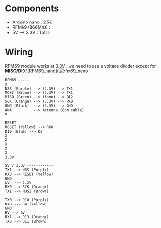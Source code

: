 # Components
* Arduino nano : 2.5€
* RFM69 (866Mhz) :
* 5V --> 3.3V : 
Total:

# Wiring
RFM69 module works at 3.3V , we need to use a voltage divider except for **MISO/DI0**
![RFM69_nano](![rfm69_nano](https://github.com/pigetArduino/rfm69hw_test_tx/raw/master/doc/rfm69_nano_wiring.png)

```
RFM69 -----
X
NSS (Purple) --> (3.3V) --> TX1
MOSI (Brown) --> (3.3V) --> TX1
MISO (Green) --> (Nano) --> D12
SCK (Orange) --> (3.3V) --> RX0
GND (Black)  --> (3.3V) --> GND
ANA          --> Antenna (8cm cable)
X

RESET
RESET (Yellow) --> RX0
DI0 (Blue) --> D2
X
X
X
X
X
3.3V

5V / 3.3V ------------
TX1 --> NSS (Purple)
RX0 --> RESET (Yellow)
GND
LV  --> 3.3V
RX0 --> SCK (Orange)
TX1 --> MOSI (Brown)

TX0 --> D10 (Purple)
RX0 --> D9 (Yellow)
GND
HV --> 5V
RX1 --> D13 (Orange)
TX0 --> D11 (Brown)
```
